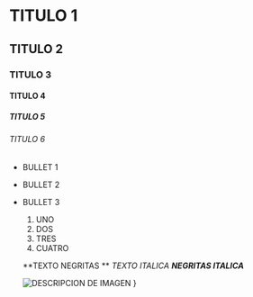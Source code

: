 # TITULO 1
## TITULO 2
### TITULO 3
#### TITULO 4
##### TITULO 5
###### TITULO 6


* BULLET 1
* BULLET 2
* BULLET 3

  1. UNO
  2. DOS
  3. TRES
  4.  CUATRO
 
  **TEXTO NEGRITAS **
  _TEXTO ITALICA_
  ***NEGRITAS ITALICA***

  ![DESCRIPCION DE IMAGEN](https://pbs.twimg.com/media/GY7NcNDXgAAynRZ?format=jpg&name=small)
  }
  
